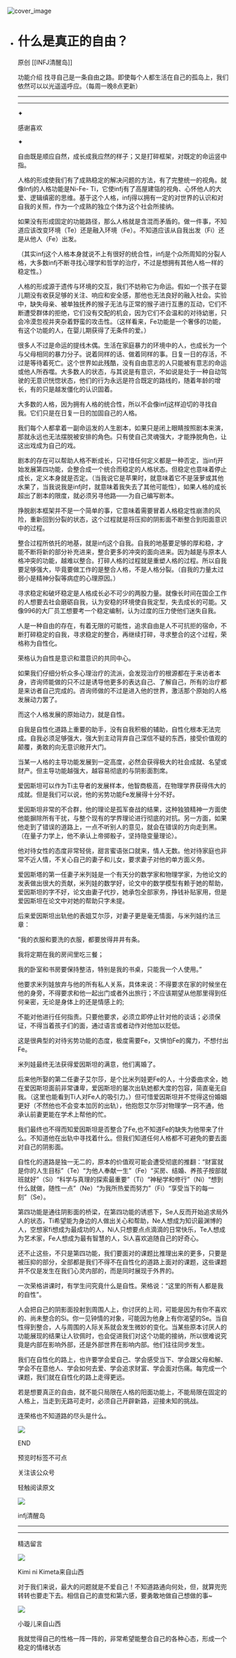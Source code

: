 ![cover_image](http://mmbiz.qpic.cn/mmbiz_jpg/DZCdtia4bJxoqfN29QFsWDGNNF96gV3KA2V6XyMJGXhq0w8E6Nb5CqbHrqx9gyJWNn57OPc9LLsqhK1VVw2jDTQ/0?wx_fmt=jpeg)

- # 什么是真正的自由？
  
  原创 [[INFJ清醒岛]]
  
  功能介绍 找寻自己是一条自由之路。即使每个人都生活在自己的孤岛上，我们依然可以以光遥遥呼应。（每周一晚8点更新）
  
  ---
  
  ---
  
  ✦
  
  感谢喜欢
  
  ✦
  
  自由既是顺应自然，成长成我应然的样子；又是打碎框架，对既定的命运竖中指。
  
  人格的形成使我们有了成熟稳定的解决问题的方法，有了完整统一的视角。就像Infj的人格功能是Ni-Fe-
  Ti，它使infj有了高屋建瓴的视角、心怀他人的大爱、逻辑缜密的思维。基于这个人格，infj得以拥有一定的对世界的认识和对自我的关照，作为一个成熟的独立个体为这个社会所接纳。
  
  如果没有形成固定的功能路径，那么人格就是含混而矛盾的。做一件事，不知道应该改变环境（Te）还是融入环境（Fe）。不知道应该从自我出发（Fi）还是从他人（Fe）出发。
  
  （其实infj这个人格本身就说不上有很好的统合性，infj是个众所周知的分裂人格，大多数infj不断寻找心理学和哲学的治疗，不过是想拥有其他人格一样的稳定性。）
  
  人格的形成源于遗传与环境的交互，我们不妨称它为命运。假如一个孩子在婴儿期没有收获足够的关注、响应和安全感，那他也无法良好的融入社会。实验中，缺失母亲、被单独抚养的猴子无法与正常的猴子进行互惠的互动，它们不断遭受群体的拒绝，它们没有交配的机会，因为它们不会温和的对待幼崽，只会冷漠忽视并夹杂着野蛮的攻击性。（这样看来，Fe功能是一个奢侈的功能，有这个功能的人，在婴儿期获得了无条件的爱。）
  
  很多人不过是命运的提线木偶。生活在家庭暴力的环境中的人，也成长为一个与父母相同的暴力分子。说着同样的话、做着同样的事。日复一日的存活，不过是等待着死亡。这个世界如此残酷，没有自由意志的人只能被有意志的命运或他人所吞噬。大多数人的状态，与其说是有意识，不如说是处于一种自动驾驶的无意识恍惚状态，他们的行为永远是符合既定的路线的，随着年龄的增长，有的只是越发僵化的认识固着。
  
  大多数的人格，因为拥有人格的统合性，所以不会像infj这样迫切的寻找自我。它们只是在日复一日的加固自己的人格。
  
  我们每个人都拿着一副命运发的人生剧本，如果只是闭上眼睛按照剧本来演，那就永远也无法摆脱被安排的角色。只有使自己灵魂强大，才能挣脱角色，让这出戏成为自己的戏。
  
  剧本的存在可以帮助人格不断成长，只可惜任何定义都是一种否定，当infj开始发展第四功能，会整合成一个统合而稳定的人格状态。但稳定也意味着停止成长，定义本身就是否定。（当我说它是苹果时，就意味着它不是菠萝或其他水果了，当我说我是infj时，就意味着我失去了其他可能性），如果人格的成长超出了剧本的限度，就必须另寻他路——为自己编写剧本。
  
  挣脱剧本框架并不是一个简单的事，它意味着需要冒着人格稳定性崩溃的风险，重新回到分裂的状态，这个过程就是将压抑的阴影面不断整合到阳面意识中的过程。
  
  整合过程所依托的地基，就是infj这个自我。自我的地基要足够的厚和稳，才能不断将新的部分补充进来，整合更多的冲突的面向进来。因为越是与原本人格冲突的功能，越难以整合。打碎人格的过程就是重塑人格的过程。所以自我要足够强大，毕竟要做工作的是整合人格，不是人格分裂。（自我的力量太过弱小是精神分裂等病症的心理原因。）
  
  寻求稳定和破坏稳定是人格成长必不可少的两股力量。就像长时间在国企工作的人想要去社会磨砺自我，认为安稳的环境使自我定型，失去成长的可能。又像996的大厂员工想要考一个稳定编制，认为过度的压力使他们迷失自我。
  
  人是一种自由的存在，有着无限的可能性，追求自由是人不可抗拒的宿命，不断打碎稳定的自我，寻求稳定的整合，再继续打碎，寻求整合的这个过程，荣格称为自性化。
  
  荣格认为自性是意识和潜意识的共同中心。
  
  如果我们仔细分析众多心理治疗的流派，会发现治疗的根源都在于来访者本身，咨询师能做的只不过是诱导他更多的表达自己、了解自己，所有的治疗都是来访者自己完成的。咨询师做的不过是进入他的世界，激活那个原始的人格发展动力罢了。
  
  而这个人格发展的原始动力，就是自性。
  
  自我是自性化道路上重要的助手，没有自我积极的辅助，自性化根本无法完成。自我必须足够强大，强大到主动背弃自己深信不疑的东西，接受价值观的颠覆，勇敢的向无意识敞开大门。
  
  当某一人格的主导功能发展到一定高度，必然会获得极大的社会成就、名望或财产。但主导功能越强大，越容易彻底的与阴影面割席。
  
  爱因斯坦可以作为Ti主导者的发展样本，他智商极高，在物理学界获得伟大的成就。但是我们可以说，他的劣势功能Fe发展得十分不好。
  
  爱因斯坦非常的不合群，他的理论是孤军奋战的结果，这种独狼精神一方面使他能摒除所有干扰，与整个现有的学界理论进行彻底的对抗。另一方面，如果他走到了错误的道路上，一点不听别人的意见，就会在错误的方向走到黑。（在量子力学上，他不承认上帝掷骰子，坚持隐变量理论）。
  
  他对待女性的态度非常轻佻，甜言蜜语张口就来，情人无数。他对待家庭也非常不近人情，不关心自己的妻子和儿女，要求妻子对他的单方面义务。
  
  爱因斯塔的第一任妻子米列娃是一个有天分的数学家和物理学家，为他论文的发表做出很大的贡献，米列娃的数学好，论文中的数学模型有赖于她的帮助，爱因斯坦的字不好，论文由妻子代抄，她承包全部家务，挣钱补贴家用，但是爱因斯坦在论文中对她的帮助只字未提。
  
  后来爱因斯坦出轨他的表姐艾尔莎，对妻子更是毫无情面，与米列娃约法三章：
  
  “我的衣服和要洗的衣服，都要放得井井有条。
  
  我将定期在我的房间里吃三餐；
  
  我的卧室和书房要保持整洁，特别是我的书桌，只能我一个人使用。”
  
  他要求米列娃放弃与他的所有私人关系，具体来说：不得要求在家的时候坐在他的身旁，不得要求和他一起出门或者外出旅行；不应该期望从他那里得到任何亲密，无论是身体上的还是情感上的;
  
  不能对他进行任何指责。只要他要求，必须立即停止针对他的谈话；必须保证，不得当着孩子们的面，通过语言或者动作对他加以贬低。
  
  这是很典型的对待劣势功能的态度，极度需要Fe，又惧怕Fe的魔力，不想付出Fe。
  
  米列娃最终无法获得爱因斯坦的满意，他们离婚了。
  
  后来他所娶的第二任妻子艾尔莎，是个比米列娃更Fe的人，十分委曲求全，她在爱因斯坦面前非常谦卑，爱因斯坦的屡次出轨她都大度的包容，简直毫无自我。（这里也能看到Ti人对Fe人的吸引力。）但可惜爱因斯坦并不觉得这份婚姻更好（不然他也不会变本加厉的出轨），他抱怨艾尔莎对物理学一窍不通，他承认前妻更能在学术上帮他的忙。
  
  我们最终也不得而知爱因斯坦是否整合了Fe,也不知道Fe的缺失为他带来了什么。不知道他在出轨中寻找着什么。但我们知道任何人格都不可避免的要去面对自己的阴影面。
  
  自性化的道路是独一无二的，原本的价值观可能会遭受彻底的推翻：“财富就是你的人生目标”（Te）“为他人奉献一生”（Fe）“买房、结婚、养孩子按部就班就好”（Si）“科学与真理的探索最重要”（Ti）“神秘学和修行”（Ni）“想到什么就做，随性一点”（Ne）“为我所热爱而努力”（Fi）“享受当下的每一刻”（Se）。
  
  第四功能是通往阴影面的桥梁，在第四功能的诱惑下，Se人反而开始追求局外人的状态，Ti希望能为身边的人做出关心和帮助，Ne人想成为知识最渊博的人，空想家fi想成为最成功的人，Ni人只想要点点滴滴的日常快乐，Te人想成为艺术家，Fe人想成为最有智慧的人，Si人喜欢追随自己的好奇心。
  
  还不止这些，不只是第四功能，我们要面对的课题比推理出来的更多，只要是被压抑的部分，全部都是我们不得不在自性化的道路上面对的课题，这些课题并不仅是发生在我们心灵内部的，而是同时展现于外界的。
  
  一次荣格讲课时，有学生问究竟什么是自性。荣格说：“这里的所有人都是我的自性”。
  
  人会把自己的阴影面投射到周围人上，你讨厌的上司，可能是因为有你不喜欢的、尚未整合的Si。你一见钟情的对象，可能因为他身上有你渴望的Se。当自性得到整合，人与周围的人际关系就会发生微妙的变化。当某些原本讨厌人的功能展现的结果让人钦佩时，也会促进我们对这个功能的接纳，所以很难说究竟是内部在影响外部，还是外部世界在影响内部。他们往往同步发生。
  
  我们在自性化的路上，也许要学会爱自己、学会感受当下、学会跟父母和解、学会不在意他人、学会如何去爱、学会追求财富、学会面对伤痛。每完成一个课题，我们就在自性化的路上走得更远。
  
  若是想要真正的自由，就不能只局限在人格的阳面功能上，不能局限在固定的人格上，当走到无路可走时，必须自己开辟新路，迎接未知的挑战。
  
  连荣格也不知道路的尽头是什么。
  
  ![](https://mmbiz.qpic.cn/mmbiz_gif/7FiadXCUBpqt43ySAFleQonQAWQDMwvCPOiaiaFlUYSG8ibicVqc4d5rBa4niaAWr9DmauJ43FCich2gaNDU6PiaKZQf6w/640?wx_fmt=gif)
  
  END
  
  预览时标签不可点
  
    
  关注该公众号
  
  轻触阅读原文
  
  ![](http://mmbiz.qpic.cn/mmbiz_png/DZCdtia4bJxpcRrqEcIicNn7icChObS1Eqm6u2hlN1LGAHvlMHZg6O2a3A47KdeC6IqvVTuryNZQpDFQ1LX3JvT9w/0?wx_fmt=png)
  
  infj清醒岛
  
  ---
  
  ---
  
  精选留言
  
  ![](http://mmsns.qpic.cn/mmsns/iaxNB5XaibCeLTYWIUGCYm7cS1kFxTx4ibUSEBZJ6VnOdXPDItJ9PaGRg/0)
  
  Kimi ni Kimeta来自山西
  
  对于我们来说，最大的问题就是不爱自己！不知道路通向何处，但，就算兜兜转转也要走下去。相信自己的直觉和第六感，要勇敢地做自己想做的事~
  
  ![](http://mmsns.qpic.cn/mmsns/iaxNB5XaibCeLTYWIUGCYm7cS1kFxTx4ibUSEBZJ6VnOdXPDItJ9PaGRg/0)
  
  小璇儿来自山西
  
  我就觉得自己的性格一阵一阵的，非常希望能整合自己的各种心态，形成一个稳定的情绪状态